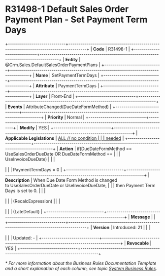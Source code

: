 ﻿---
erp.type: front-end-business-rule
erp.entity: Crm.Sales.DefaultSalesOrderPaymentPlans
---

# R31498-1 Default Sales Order Payment Plan - Set Payment Term Days
+-----------------------------+---------------------------------------------------------------------------------------+
| **Code**                    | R31498-1                                                                              |
+-----------------------------+---------------------------------------------------------------------------------------+
| **Entity**                  | @Crm.Sales.DefaultSalesOrderPaymentPlans                                              |
+-----------------------------+---------------------------------------------------------------------------------------+
| **Name**                    | SetPaymentTermDays                                                                    |
+-----------------------------+---------------------------------------------------------------------------------------+
| **Attribute**               | PaymentTermDays                                                                       |
+-----------------------------+---------------------------------------------------------------------------------------+
| **Layer**                   | Front-End                                                                             |
+-----------------------------+---------------------------------------------------------------------------------------+
| **Events**                  | AttributeChanged(DueDateFormMethod)                                                   |
+-----------------------------+---------------------------------------------------------------------------------------+
| **Priority**                | Normal                                                                                |
+-----------------------------+---------------------------------------------------------------------------------------+
| **Modify**                  | YES                                                                                   |
+-----------------------------+---------------------------------------------------------------------------------------+
| **Applicable Legislations** | [ALL // no condition                                                                  |
|                             | needed](xref:applicable-legislations)                                                 |
+-----------------------------+---------------------------------------------------------------------------------------+
| **Action**                  | if(DueDateFormMethod == UseSalesOrderDueDate OR DueDateFormMethod ==                  |
|                             | UseInvoiceDueDate)                                                                    |
|                             | <br/><br/>                                                                            |
|                             | PaymentTermDays = 0                                                                   |
+-----------------------------+---------------------------------------------------------------------------------------+
| **Description**             | When Due Date Form Method is changed to UseSalesOrderDueDate or UseInvoiceDueDate,    |
|                             | then Payment Term Days is set to 0.                                                   |
|                             | <br/><br/>                                                                            |
|                             | (RecalcExpression)                                                                    |
|                             | <br/><br/>                                                                            |
|                             | (LateDefault)                                                                         |
+-----------------------------+---------------------------------------------------------------------------------------+
| **Message**                 |                                                                                       |
+-----------------------------+---------------------------------------------------------------------------------------+
| **Version**                 | Introduced: 21                                                                        |
|                             | <br/><br/>                                                                            |
|                             | Updated: -                                                                            |
+-----------------------------+---------------------------------------------------------------------------------------+
| **Revocable**               | YES                                                                                   |
+-----------------------------+---------------------------------------------------------------------------------------+

*\* For more information about the Business Rules Documentation Template and a short explanation of each column, see
topic [System Business Rules](../templates/template-description-system-business-rules.md).*
